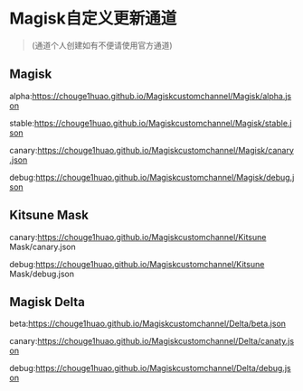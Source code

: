 # Magisk自定义更新通道
> (通道个人创建如有不便请使用官方通道)
     
## Magisk       
alpha:https://chouge1huao.github.io/Magiskcustomchannel/Magisk/alpha.json

stable:https://chouge1huao.github.io/Magiskcustomchannel/Magisk/stable.json          

canary:https://chouge1huao.github.io/Magiskcustomchannel/Magisk/canary.json                
   
debug:https://chouge1huao.github.io/Magiskcustomchannel/Magisk/debug.json                

## Kitsune Mask

canary:https://chouge1huao.github.io/Magiskcustomchannel/Kitsune Mask/canary.json         

debug:https://chouge1huao.github.io/Magiskcustomchannel/Kitsune Mask/debug.json     

## Magisk Delta

beta:https://chouge1huao.github.io/Magiskcustomchannel/Delta/beta.json

canary:https://chouge1huao.github.io/Magiskcustomchannel/Delta/canaty.json

debug:https://chouge1huao.github.io/Magiskcustomchannel/Delta/debug.json
